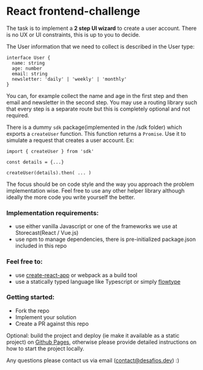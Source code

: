 # React frontend-challenge

The task is to implement a **2 step UI wizard** to create a user account. There is no UX or UI constraints, this is 
up to you to decide. 

The User information that we need to collect is described in the User type:
```
interface User {
  name: string
  age: number
  email: string
  newsletter: 'daily' | 'weekly' | 'monthly'
}
```
You can, for example collect the name and age in the first step and then email and newsletter in the second step.
You may use a routing library such that every step is a separate route but this is completely optional and not 
required.

There is a dummy `sdk` package(implemented in the /sdk folder) which exports a `createUser` function. This function returns a `Promise`.
Use it to simulate a request that creates a user account. 
Ex:

```
import { createUser } from 'sdk'

const details = {...}

createUser(details).then( ... )
```

The focus should be on code style and the way you approach the problem implementation wise.
Feel free to use any other helper library although ideally the more code you write yourself the better.

### Implementation requirements:

- use either vanilla Javascript or one of the frameworks we use at Storecast(React / Vue.js)
- use npm to manage dependencies, there is pre-initialized package.json included in this repo

### Feel free to:
- use [create-react-app](https://github.com/facebookincubator/create-react-app) or webpack as a build tool
- use a statically typed language like Typescript or simply [flowtype](https://flowtype.org/)

### Getting started:

- Fork the repo
- Implement your solution
- Create a PR against this repo

Optional: build the project and deploy (ie make it available as a static project) on 
[Github Pages](https://pages.github.com/), otherwise please provide detailed instructions
on how to start the project locally.

Any questions please contact us via email (contact@desafios.dev) :)